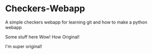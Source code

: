 Checkers-Webapp
===============

A simple checkers webapp for learning git and how to make a python webapp

Some stuff here
Wow! How Original!


I'm super original!